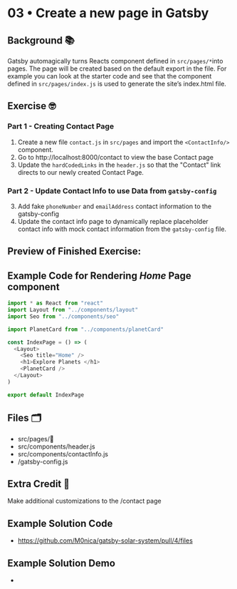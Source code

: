 # 03 • Create a new page in Gatsby

## Background 📚

Gatsby automagically turns Reacts component defined in `src/pages/*`into pages. The page will be created based on the default export in the file. For example you can look at the starter code and see that the component defined in `src/pages/index.js` is used to generate the site’s index.html file. 
 
## Exercise 🤓

### Part 1  - Creating Contact Page
1. Create a new file `contact.js` in `src/pages` and import the `<ContactInfo/>` component. 
2. Go to http://localhost:8000/contact to view the base Contact page    
3. Update the `hardCodedLinks` in the `header.js` so that the "Contact" link directs to our newly created Contact Page.

### Part 2 - Update Contact Info to use Data from `gatsby-config`
3. Add fake `phoneNumber` and `emailAddress` contact information to the gatsby-config
4. Update the contact info page to dynamically replace placeholder contact info with mock contact information  from the `gatsby-config` file. 

## Preview of Finished Exercise:

## Example Code for Rendering _Home_ Page component
 
```js 
import * as React from "react"
import Layout from "../components/layout"
import Seo from "../components/seo"

import PlanetCard from "../components/planetCard"

const IndexPage = () => (
  <Layout>
    <Seo title="Home" />
    <h1>Explore Planets </h1>
    <PlanetCard />
  </Layout>
)

export default IndexPage
``` 
 
## Files 🗂
- src/pages/👀
- src/components/header.js
- src/components/contactInfo.js
- /gatsby-config.js

## Extra Credit 💯
Make additional customizations to the /contact page 

## Example Solution Code
- https://github.com/M0nica/gatsby-solar-system/pull/4/files

## Example Solution Demo
- 